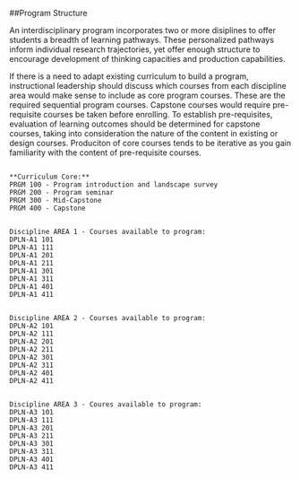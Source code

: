 ##Program Structure

An interdisciplinary program incorporates two or more disiplines to offer students a breadth of learning pathways. These personalized pathways inform individual research trajectories, yet offer enough structure to encourage development of thinking capacities and production capabilities.

If there is a need to adapt existing curriculum to build a program, instructional leadership should discuss which courses from each discipline area would make sense to include as core program courses. These are the required sequential program courses. Capstone courses would require pre-requisite courses be taken before enrolling. To establish pre-requisites, evaluation of learning outcomes should be determined for capstone courses, taking into consideration the nature of the content in existing or design courses. Produciton of core courses tends to be iterative as you gain familiarity with the content of pre-requisite courses.

```

**Curriculum Core:**
PRGM 100 - Program introduction and landscape survey
PRGM 200 - Program seminar
PRGM 300 - Mid-Capstone
PRGM 400 - Capstone

```
```

Discipline AREA 1 - Courses available to program:
DPLN-A1 101
DPLN-A1 111
DPLN-A1 201
DPLN-A1 211
DPLN-A1 301
DPLN-A1 311
DPLN-A1 401
DPLN-A1 411

```
```

Discipline AREA 2 - Courses available to program:
DPLN-A2 101
DPLN-A2 111
DPLN-A2 201
DPLN-A2 211
DPLN-A2 301
DPLN-A2 311
DPLN-A2 401
DPLN-A2 411

```

```

Discipline AREA 3 - Coures available to program:
DPLN-A3 101
DPLN-A3 111
DPLN-A3 201
DPLN-A3 211
DPLN-A3 301
DPLN-A3 311
DPLN-A3 401
DPLN-A3 411

```
